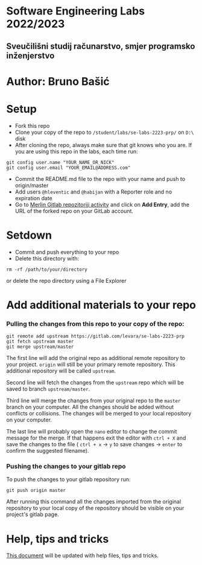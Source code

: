 # Software Engineering Labs 2022/2023
## Sveučilišni studij računarstvo, smjer programsko inženjerstvo

# Author: Bruno Bašić

# Setup

- Fork this repo
- Clone your copy of the repo to `/student/labs/se-labs-2223-prp/` on ` D:\ ` disk
- After cloning the repo, always make sure that git knows who you are.
If you are using this repo in the labs, each time run: 

```
git config user.name "YOUR_NAME_OR_NICK"
git config user.email "YOUR_EMAIL@ADDRESS.com"
```

- Commit the README.md file to the repo with your name and push to
  origin/master
- Add users ` @hleventic ` and ` @habijan `  with a Reporter role and no expiration date
- Go to [Merlin Gitlab repozitoriji activity](https://moodle.srce.hr/2021-2022/mod/data/view.php?id=2152891) and 
  click on **Add Entry**, add the URL of the forked repo on your GitLab
  account.

# Setdown

- Commit and push everything to your repo
- Delete this directory with:

```
rm -rf /path/to/your/directory  
```

or delete the repo directory using a File Explorer

# Add additional materials to your repo

### Pulling the changes from this repo to your copy of the repo:

``` 
git remote add upstream https://gitlab.com/levara/se-labs-2223-prp
git fetch upstream master
git merge upstream/master
```

The first line will add the original repo as additional remote repository to your project. 
`origin` will still be your primary remote repository. This additional repository 
will be called `upstream`. 

Second line will fetch the changes from the `upstream` repo which will be saved to 
branch `upstream/master`.


Third line will merge the changes from your original repo to the `master` branch on 
your computer. All the changes should be added without conflicts or collisions.
The changes will be merged to your local repository on your computer. 

The last line will probably open the `nano` editor to change the commit message for 
the merge. If that happens exit the editor with `ctrl + X` and save the changes to the 
file ( `ctrl + x` -> `y` to save changes -> `enter` to confirm the suggested filename).

### Pushing the changes to your gitlab repo

To push the changes to your gitlab repository run:

```
git push origin master
```

After running this command all the changes imported from the original repository to 
your local copy of the repository should be visible on your project's gitlab page.

# Help, tips and tricks

[This document](help/README.md) will be updated with help files, tips and tricks.


